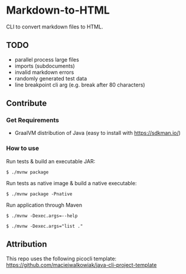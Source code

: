 # Markdown-to-HTML

CLI to convert markdown files to HTML.

## TODO
- parallel process large files
- imports (subdocuments)
- invalid markdown errors
- randomly generated test data
- line breakpoint cli arg (e.g. break after 80 characters)

## Contribute

### Get Requirements
- GraalVM distribution of Java (easy to install with https://sdkman.io/)


### How to use

Run tests & build an executable JAR:

```
$ ./mvnw package
```

Run tests as native image & build a native executable:

```
$ ./mvnw package -Pnative
```

Run application through Maven

```
$ ./mvnw -Dexec.args=--help
```

```
$ ./mvnw -Dexec.args="list ."
```

## Attribution
This repo uses the following picocli template: https://github.com/maciejwalkowiak/java-cli-project-template
